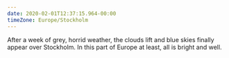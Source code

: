 ```yaml
---
date: 2020-02-01T12:37:15.964-00:00
timeZone: Europe/Stockholm
---
```

After a week of grey, horrid weather, the clouds lift and blue skies finally appear over Stockholm. In this part of Europe at least, all is bright and well.
